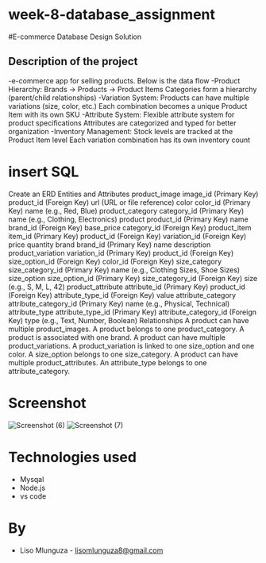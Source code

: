 # week-8-database_assignment
#E-commerce Database Design Solution

## Description of the project
-e-commerce app for selling products. Below is the data flow
-Product Hierarchy:
Brands → Products → Product Items
 Categories form a hierarchy (parent/child relationships)
-Variation System:
 Products can have multiple variations (size, color, etc.)
 Each combination becomes a unique Product Item with its own SKU
-Attribute System:
 Flexible attribute system for product specifications
Attributes are categorized and typed for better organization
-Inventory Management:
 Stock levels are tracked at the Product Item level
 Each variation combination has its own inventory count

# insert SQL

Create an ERD
Entities and Attributes
product_image
image_id (Primary Key)
product_id (Foreign Key)
url (URL or file reference)
color
color_id (Primary Key)
name (e.g., Red, Blue)
product_category
category_id (Primary Key)
name (e.g., Clothing, Electronics)
product
product_id (Primary Key)
name
brand_id (Foreign Key)
base_price
category_id (Foreign Key)
product_item
item_id (Primary Key)
product_id (Foreign Key)
variation_id (Foreign Key)
price
quantity
brand
brand_id (Primary Key)
name
description
product_variation
variation_id (Primary Key)
product_id (Foreign Key)
size_option_id (Foreign Key)
color_id (Foreign Key)
size_category
size_category_id (Primary Key)
name (e.g., Clothing Sizes, Shoe Sizes)
size_option
size_option_id (Primary Key)
size_category_id (Foreign Key)
size (e.g., S, M, L, 42)
product_attribute
attribute_id (Primary Key)
product_id (Foreign Key)
attribute_type_id (Foreign Key)
value
attribute_category
attribute_category_id (Primary Key)
name (e.g., Physical, Technical)
attribute_type
attribute_type_id (Primary Key)
attribute_category_id (Foreign Key)
type (e.g., Text, Number, Boolean)
Relationships
A product can have multiple product_images.
A product belongs to one product_category.
A product is associated with one brand.
A product can have multiple product_variations.
A product_variation is linked to one size_option and one color.
A size_option belongs to one size_category.
A product can have multiple product_attributes.
An attribute_type belongs to one attribute_category.

# Screenshot
![Screenshot (6)](https://github.com/user-attachments/assets/5746d683-04c9-4bd6-912e-63edebb868e8)
![Screenshot (7)](https://github.com/user-attachments/assets/22cd07e6-e508-4ee3-947b-c1b61840ba75)

# Technologies used
- Mysqal
- Node.js
- vs code
# By
- Liso Mlunguza - lisomlunguza8@gmail.com

